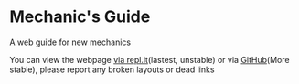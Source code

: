 # Mechanic's Guide
A web guide for new mechanics

You can view the webpage [via repl.it](https://mechanic-guide--jeffersontan.repl.co/index.html)(lastest, unstable) or via [GitHub](https://jeffersontan.github.io/Mechanic-guide/)(More stable), please report any broken layouts or dead links

